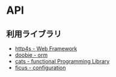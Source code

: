 # API

## 利用ライブラリ

- [http4s - Web Framework](https://http4s.org/)
- [doobie - orm](https://tpolecat.github.io/doobie/)
- [cats - functional Programming Library](https://typelevel.org/cats-effect/)
- [ficus - configuration](https://github.com/iheartradio/ficus)

